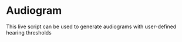 # Audiogram
This live script can be used to generate audiograms with user-defined hearing thresholds
